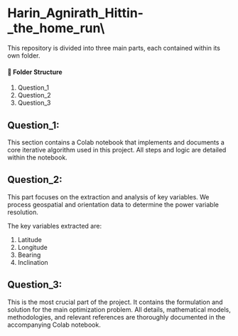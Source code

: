 # Harin_Agnirath_Hittin-_the_home_run\
This repository is divided into three main parts, each contained within its own folder.

#### 📂 Folder Structure

1.  Question_1
2.  Question_2
3.  Question_3

## Question_1:

This section contains a Colab notebook that implements and documents a core iterative algorithm used in this project. All steps and logic are detailed within the notebook.

## Question_2:

This part focuses on the extraction and analysis of key variables. We process geospatial and orientation data to determine the power variable resolution.

The key variables extracted are:
1. Latitude
2. Longitude
3. Bearing
4. Inclination

## Question_3:

This is the most crucial part of the project. It contains the formulation and solution for the main optimization problem.
All details, mathematical models, methodologies, and relevant references are thoroughly documented in the accompanying Colab notebook.
